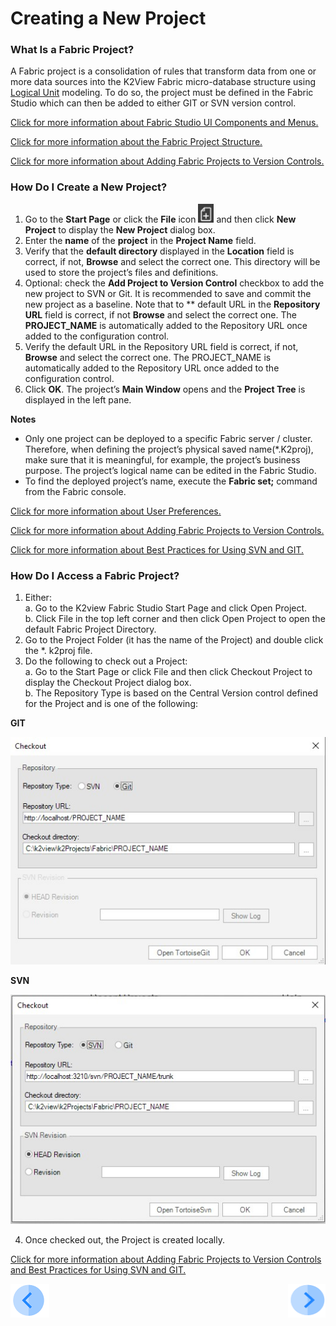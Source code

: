 # Creating a New Project

### What Is a Fabric Project?
A Fabric project is a consolidation of rules that transform data from one or more data sources into the K2View Fabric micro-database structure using [Logical Unit](/articles/03_logical_units/01_LU_overview.md) modeling. To do so, the project must be defined in the Fabric Studio which can then be added to either GIT or SVN version control. 

[Click for more information about Fabric Studio UI Components and Menus.](/articles/04_fabric_studio/01_UI_components_and_menus.md)

[Click for more information about the Fabric Project Structure.](/articles/04_fabric_studio/08_fabric_project_tree.md)

[Click for more information about Adding Fabric Projects to Version Controls.](/articles/04_fabric_studio/06_adding_fabric_projects_to_version_control.md)



### How Do I Create a New Project?

1. Go to the **Start Page** or click the **File** icon <img src="/articles/04_fabric_studio/images/04_05_01%20New%20Project%20icon.jpg" alt="drawing" width="25"/> and then click **New Project** to display the **New Project** dialog box.
2. Enter the **name** of the **project** in the **Project Name** field. 
3. Verify that the **default directory** displayed in the **Location** field is correct, if not, **Browse** and select the correct one. This directory will be used to store the project’s files and definitions.
4. Optional: check the **Add Project to Version Control** checkbox to add the new project to SVN or Git. It is recommended to save and commit the new project as a baseline.
Note that to ** default URL in the **Repository URL** field is correct, if not **Browse** and select the correct one. The **PROJECT_NAME** is automatically added to the Repository URL once added to the configuration control.
5. Verify the default URL in the Repository URL field is correct, if not, **Browse** and select the correct one. The PROJECT_NAME is automatically added to the Repository URL once added to the configuration control. 
6. Click **OK**. The project’s **Main Window** opens and the **Project Tree** is displayed in the left pane. 


**Notes**
* Only one project can be deployed to a specific Fabric server / cluster. Therefore, when defining the project’s physical saved name(*.K2proj), make sure that it is meaningful, for example, the project’s business purpose.  The project’s logical name can be edited in the Fabric Studio. 
* To find the deployed project’s name, execute the **Fabric set;** command from the Fabric console.
 
[Click for more information about User Preferences.](/articles/04_fabric_studio/04_user_preferences.md)

[Click for more information about Adding Fabric Projects to Version Controls.](/articles/04_fabric_studio/06_adding_fabric_projects_to_version_control.md)

[Click for more information about Best Practices for Using SVN and GIT.](/articles/04_fabric_studio/07_best_practices_for_working_with_GIT_and_SVN.md)

### How Do I Access a Fabric Project?

1. Either:\
   a. Go to the K2view Fabric Studio Start Page and click Open Project.\
   b. Click File in the top left corner and then click Open Project to open the default Fabric Project Directory.     
2. Go to the Project Folder (it has the name of the Project) and double click the *. k2proj file.
3. Do the following to check out a Project:\
   a. Go to the Start Page or click File and then click Checkout Project to display the Checkout Project dialog box.\
   b. The Repository Type is based on the Central Version control defined for the Project and is one of the following:

**GIT**

![image](/articles/04_fabric_studio/images/04_05_02%20GIT.jpg)


**SVN** 

![image](/articles/04_fabric_studio/images/04_05_03%20SVN.jpg)

4. Once checked out, the Project is created locally.

[Click for more information about Adding Fabric Projects to Version Controls and Best Practices for Using SVN and GIT.](/articles/04_fabric_studio/06_adding_fabric_projects_to_version_control.md)

 
[![Previous](/articles/images/Previous.png)](/articles/04_fabric_studio/04_user_preferences.md)[<img align="right" width="60" height="54" src="/articles/images/Next.png">](/articles/04_fabric_studio/06_adding_fabric_projects_to_version_control.md)


